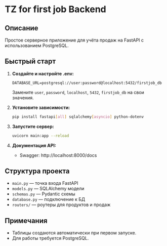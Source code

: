 # TZ for first job Backend

## Описание
Простое серверное приложение для учёта продаж на FastAPI с использованием PostgreSQL.

## Быстрый старт

1. **Создайте и настройте .env:**
   ```
   DATABASE_URL=postgresql://user:password@localhost:5432/firstjob_db
   ```
   Замените `user`, `password`, `localhost`, `5432`, `firstjob_db` на свои значения.

2. **Установите зависимости:**
   ```bash
   pip install fastapi[all] sqlalchemy[asyncio] python-dotenv
   ```

3. **Запустите сервер:**
   ```bash
   uvicorn main:app --reload
   ```

4. **Документация API:**
   - Swagger: http://localhost:8000/docs

## Структура проекта
- `main.py` — точка входа FastAPI
- `models.py` — SQLAlchemy модели
- `schemas.py` — Pydantic схемы
- `database.py` — подключение к БД
- `routers/` — роутеры для продуктов и продаж

## Примечания
- Таблицы создаются автоматически при первом запуске.
- Для работы требуется PostgreSQL. 